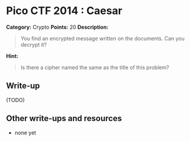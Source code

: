 # Pico CTF 2014 : Caesar

**Category:** Crypto
**Points:** 20
**Description:**

>You find an encrypted message written on the documents. Can you decrypt it?

**Hint:**
>Is there a cipher named the same as the title of this problem?

## Write-up

(TODO)

## Other write-ups and resources

* none yet
